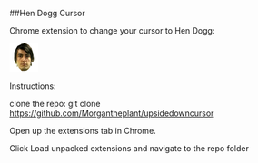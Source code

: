 ##Hen Dogg Cursor 

Chrome extension to change your cursor to Hen Dogg:

![screenshot](./hendogg.png)

Instructions:

clone the repo: git clone https://github.com/Morgantheplant/upsidedowncursor

Open up the extensions tab in Chrome.

Click Load unpacked extensions and navigate to the repo folder
